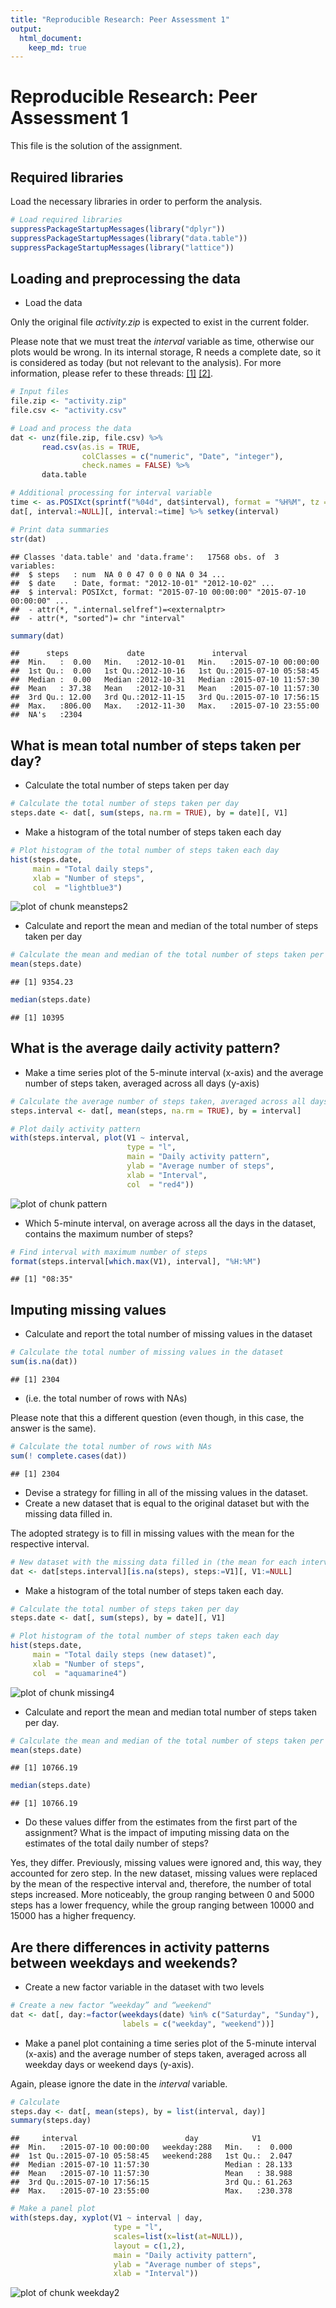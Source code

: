 ```yaml
---
title: "Reproducible Research: Peer Assessment 1"
output: 
  html_document:
    keep_md: true
---
```



# Reproducible Research: Peer Assessment 1
This file is the solution of the assignment.


## Required libraries
Load the necessary libraries in order to perform the analysis.


```r
# Load required libraries
suppressPackageStartupMessages(library("dplyr"))
suppressPackageStartupMessages(library("data.table"))
suppressPackageStartupMessages(library("lattice"))
```

## Loading and preprocessing the data
* Load the data

Only the original file *activity.zip* is expected to exist
in the current folder.

Please note that we must treat the *interval*
variable as time, otherwise our plots would be wrong.
In its internal storage, R needs a complete date, so it is
considered as today (but not relevant to the analysis).
For more information, please refer to these threads: 
[[1]](https://class.coursera.org/repdata-036/forum/thread?thread_id=29)
[[2]](https://class.coursera.org/repdata-036/forum/thread?thread_id=22).


```r
# Input files
file.zip <- "activity.zip"
file.csv <- "activity.csv"

# Load and process the data
dat <- unz(file.zip, file.csv) %>%
       read.csv(as.is = TRUE,
                colClasses = c("numeric", "Date", "integer"),
                check.names = FALSE) %>%
       data.table

# Additional processing for interval variable
time <- as.POSIXct(sprintf("%04d", dat$interval), format = "%H%M", tz = "GMT")
dat[, interval:=NULL][, interval:=time] %>% setkey(interval)

# Print data summaries
str(dat)
```

```
## Classes 'data.table' and 'data.frame':	17568 obs. of  3 variables:
##  $ steps   : num  NA 0 0 47 0 0 0 NA 0 34 ...
##  $ date    : Date, format: "2012-10-01" "2012-10-02" ...
##  $ interval: POSIXct, format: "2015-07-10 00:00:00" "2015-07-10 00:00:00" ...
##  - attr(*, ".internal.selfref")=<externalptr> 
##  - attr(*, "sorted")= chr "interval"
```

```r
summary(dat)
```

```
##      steps             date               interval                  
##  Min.   :  0.00   Min.   :2012-10-01   Min.   :2015-07-10 00:00:00  
##  1st Qu.:  0.00   1st Qu.:2012-10-16   1st Qu.:2015-07-10 05:58:45  
##  Median :  0.00   Median :2012-10-31   Median :2015-07-10 11:57:30  
##  Mean   : 37.38   Mean   :2012-10-31   Mean   :2015-07-10 11:57:30  
##  3rd Qu.: 12.00   3rd Qu.:2012-11-15   3rd Qu.:2015-07-10 17:56:15  
##  Max.   :806.00   Max.   :2012-11-30   Max.   :2015-07-10 23:55:00  
##  NA's   :2304
```


## What is mean total number of steps taken per day?
* Calculate the total number of steps taken per day

```r
# Calculate the total number of steps taken per day
steps.date <- dat[, sum(steps, na.rm = TRUE), by = date][, V1]
```

* Make a histogram of the total number of steps taken each day

```r
# Plot histogram of the total number of steps taken each day
hist(steps.date,
     main = "Total daily steps",
     xlab = "Number of steps",
     col  = "lightblue3")
```

![plot of chunk meansteps2](figure/meansteps2-1.png) 

* Calculate and report the mean and median of the total number of steps taken per day

```r
# Calculate the mean and median of the total number of steps taken per day
mean(steps.date)
```

```
## [1] 9354.23
```

```r
median(steps.date)
```

```
## [1] 10395
```


## What is the average daily activity pattern?
* Make a time series plot of the 5-minute interval (x-axis) and the average
number of steps taken, averaged across all days (y-axis)

```r
# Calculate the average number of steps taken, averaged across all days
steps.interval <- dat[, mean(steps, na.rm = TRUE), by = interval]

# Plot daily activity pattern
with(steps.interval, plot(V1 ~ interval,
                          type = "l",
                          main = "Daily activity pattern",
                          ylab = "Average number of steps",
                          xlab = "Interval",
                          col  = "red4"))
```

![plot of chunk pattern](figure/pattern-1.png) 
* Which 5-minute interval, on average across all the days in the dataset,
contains the maximum number of steps?

```r
# Find interval with maximum number of steps
format(steps.interval[which.max(V1), interval], "%H:%M")
```

```
## [1] "08:35"
```


## Imputing missing values
* Calculate and report the total number of missing values in the dataset

```r
# Calculate the total number of missing values in the dataset
sum(is.na(dat))
```

```
## [1] 2304
```
* (i.e. the total number of rows with NAs)

Please note that this a different question
(even though, in this case, the answer is the same).

```r
# Calculate the total number of rows with NAs
sum(! complete.cases(dat))
```

```
## [1] 2304
```

* Devise a strategy for filling in all of the missing values in the dataset.
* Create a new dataset that is equal to the original dataset but with the
missing data filled in.

The adopted strategy is to fill in missing values with the mean for the
respective interval.

```r
# New dataset with the missing data filled in (the mean for each interval)
dat <- dat[steps.interval][is.na(steps), steps:=V1][, V1:=NULL]
```

* Make a histogram of the total number of steps taken each day.

```r
# Calculate the total number of steps taken per day
steps.date <- dat[, sum(steps), by = date][, V1]

# Plot histogram of the total number of steps taken each day
hist(steps.date,
     main = "Total daily steps (new dataset)",
     xlab = "Number of steps",
     col  = "aquamarine4")
```

![plot of chunk missing4](figure/missing4-1.png) 

* Calculate and report the mean and median total number of steps taken per day.

```r
# Calculate the mean and median of the total number of steps taken per day
mean(steps.date)
```

```
## [1] 10766.19
```

```r
median(steps.date)
```

```
## [1] 10766.19
```

* Do these values differ from the estimates from the first part of
the assignment?
What is the impact of imputing missing data on the estimates of the total
daily number of steps?

Yes, they differ. 
Previously, missing values were ignored and, this way, they accounted for zero step. In the new dataset, missing values were replaced by the mean of the respective interval and, therefore, the number of total steps increased. More noticeably, the group ranging between 0 and 5000 steps has a lower frequency, while the group ranging between 10000 and 15000 has a higher frequency.

## Are there differences in activity patterns between weekdays and weekends?
* Create a new factor variable in the dataset with two levels

```r
# Create a new factor “weekday” and “weekend"
dat <- dat[, day:=factor(weekdays(date) %in% c("Saturday", "Sunday"),
                         labels = c("weekday", "weekend"))]
```

* Make a panel plot containing a time series plot of the 5-minute
interval (x-axis) and the average number of steps taken, averaged
across all weekday days or weekend days (y-axis).

Again, please ignore the date in the *interval* variable.


```r
# Calculate
steps.day <- dat[, mean(steps), by = list(interval, day)]
summary(steps.day)
```

```
##     interval                        day            V1         
##  Min.   :2015-07-10 00:00:00   weekday:288   Min.   :  0.000  
##  1st Qu.:2015-07-10 05:58:45   weekend:288   1st Qu.:  2.047  
##  Median :2015-07-10 11:57:30                 Median : 28.133  
##  Mean   :2015-07-10 11:57:30                 Mean   : 38.988  
##  3rd Qu.:2015-07-10 17:56:15                 3rd Qu.: 61.263  
##  Max.   :2015-07-10 23:55:00                 Max.   :230.378
```

```r
# Make a panel plot
with(steps.day, xyplot(V1 ~ interval | day,
                       type = "l",
                       scales=list(x=list(at=NULL)),
                       layout = c(1,2),
                       main = "Daily activity pattern",
                       ylab = "Average number of steps",
                       xlab = "Interval"))
```

![plot of chunk weekday2](figure/weekday2-1.png) 

